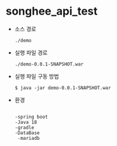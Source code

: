 # songhee_api_test

- 소스 경로
  ```
  ./demo
  ```
  
- 실행 파일 경로
  ```
  ./demo-0.0.1-SNAPSHOT.war
  ```
  
- 실행 파일 구동 방법
  ```
  $ java -jar demo-0.0.1-SNAPSHOT.war
  ```

- 환경
    
    ```
    
    -spring boot
    -Java 18
    -gradle
    -DataBase
     -mariadb
    ```
